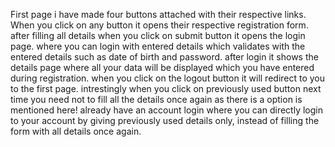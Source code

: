 First page i have made four buttons attached with their respective links.
When you click on any button it opens their respective registration form.
after filling all details when you click on submit button it opens the login page.
where you can login with entered details which validates with the entered details such as date of birth and password.
after login it shows the details page where all your data will be displayed which you have entered during registration.
when you click on the logout button it will redirect to you to the first page.
intrestingly when you click on previously used button next time you need not to fill all the details once again as there is a option is mentioned here!
already have an account login where you can directly login to your account by giving previously used details only, instead of filling the form with all details once again.
